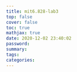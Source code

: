 ```yaml
---
title: mit6.828-lab3
top: false
cover: false
toc: true
mathjax: true
date: 2020-12-02 23:40:02
password:
summary:
tags:
categories:
---
```

